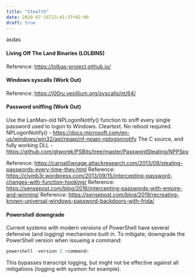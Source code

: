 ```yaml
---
title: "Stealth"
date: 2020-07-16T13:41:37+02:00
draft: true
---
```

asdas

#### Living Off The Land Binaries (LOLBINS)
Reference: https://lolbas-project.github.io/

#### Windows syscalls (Work Out)
Reference: https://j00ru.vexillium.org/syscalls/nt/64/

#### Password sniffing (Work Out)
Use the LanMan-old NPLogonNotify() function to sniff every single password used to logon to Windows. 
Cleartext. No reboot required. 
NPLogonNotify() - https://docs.microsoft.com/en-us/windows/win32/api/npapi/nf-npapi-nplogonnotify
The C source, and fully working DLL - https://github.com/gtworek/PSBits/tree/master/PasswordStealing/NPPSpy

Reference: https://carnal0wnage.attackresearch.com/2013/09/stealing-passwords-every-time-they.html
Reference: https://clymb3r.wordpress.com/2013/09/15/intercepting-password-changes-with-function-hooking/
Reference: https://sensepost.com/blog/2016/intercepting-passwords-with-empire-and-winning/
Reference: https://sensepost.com/blog/2019/recreating-known-universal-windows-password-backdoors-with-frida/

#### Powershell downgrade
Current systems with modern versions of PowerShell have several defensive (and logging) mechanisms built in. To mitigate; downgrade the PowerShell version when issueing a command:

```powershell
powershell -version 2 <command>
```
This bypasses transcript logging, but might not be effective against all mitigations (logging with sysmon for example).